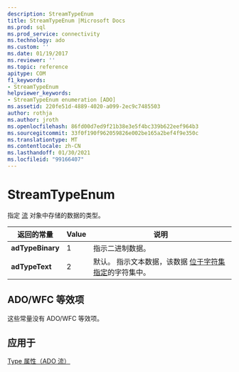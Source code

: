 ```yaml
---
description: StreamTypeEnum
title: StreamTypeEnum |Microsoft Docs
ms.prod: sql
ms.prod_service: connectivity
ms.technology: ado
ms.custom: ''
ms.date: 01/19/2017
ms.reviewer: ''
ms.topic: reference
apitype: COM
f1_keywords:
- StreamTypeEnum
helpviewer_keywords:
- StreamTypeEnum enumeration [ADO]
ms.assetid: 220fe51d-4889-4020-a099-2ec9c7485503
author: rothja
ms.author: jroth
ms.openlocfilehash: 86fd00d7ed9f21b38e3e5f4bc339b622eef964b3
ms.sourcegitcommit: 33f0f190f962059826e002be165a2bef4f9e350c
ms.translationtype: MT
ms.contentlocale: zh-CN
ms.lasthandoff: 01/30/2021
ms.locfileid: "99166407"
---
```

# <a name="streamtypeenum"></a>StreamTypeEnum
指定 [流](./stream-object-ado.md) 对象中存储的数据的类型。  
  
|返回的常量|Value|说明|  
|--------------|-----------|-----------------|  
|**adTypeBinary**|1|指示二进制数据。|  
|**adTypeText**|2|默认。 指示文本数据，该数据 [位于字符集指定](./charset-property-ado.md)的字符集中。|  
  
## <a name="adowfc-equivalent"></a>ADO/WFC 等效项  
 这些常量没有 ADO/WFC 等效项。  
  
## <a name="applies-to"></a>应用于  
 [Type 属性（ADO 流）](./type-property-ado-stream.md)